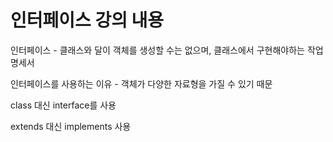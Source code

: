 # 인터페이스 강의 내용

인터페이스 - 클래스와 달이 객체를 생성할 수는 없으며, 클래스에서 구현해야하는 작업 명세서 

인터페이스를 사용하는 이유 - 객체가 다양한 자료형을 가질 수 있기 때문 

class 대신 interface를 사용 

extends 대신 implements 사용 